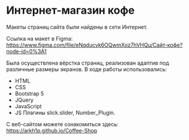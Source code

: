 # Интернет-магазин кофе
Макеты страниц сайта были найдены в сети Интернет. 

Ссылка на макет в Figma: https://www.figma.com/file/eNqducvk6OQwmXoz7hVHQu/Сайт-кофе?node-id=0%3A1


Была осуществлена вёрстка страниц, реализован адаптив под различные размеры экранов.
В ходе работы использовались:
- HTML
- CSS
- Bootstrap 5
- JQuery
- JavaScript
- JS Плагины slick.slider, Number_Plugin.

С веб-сайтом можете ознакомиться здесь: https://arkh1p.github.io/Coffee-Shop

